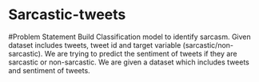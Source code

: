 # Sarcastic-tweets
#Problem Statement
Build Classification model to identify sarcasm. Given dataset includes tweets, tweet id
and target variable (sarcastic/non- sarcastic). We are trying to predict the sentiment of tweets if
they are sarcastic or non-sarcastic. We are given a dataset which includes tweets and sentiment
of tweets.
